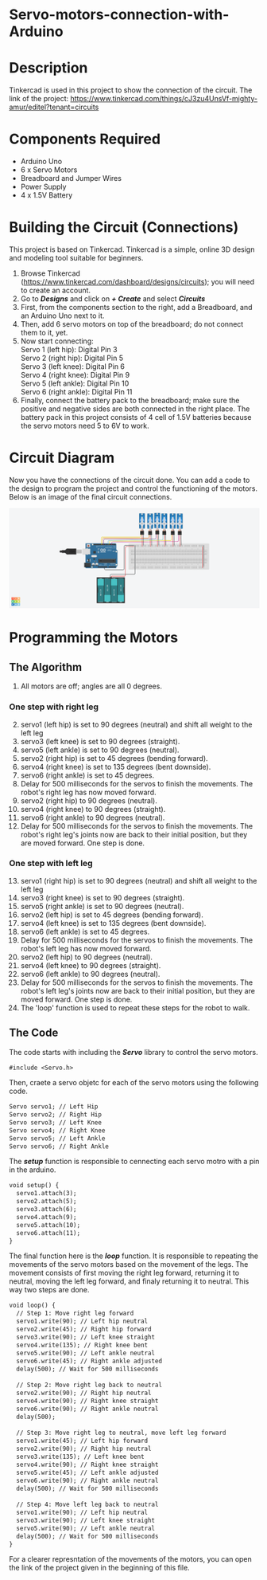 # Servo-motors-connection-with-Arduino
# Description 
Tinkercad is used in this project to show the connection of the circuit.
The link of the project: https://www.tinkercad.com/things/cJ3zu4UnsVf-mighty-amur/editel?tenant=circuits 


# Components Required 
- Arduino Uno
- 6 x Servo Motors
- Breadboard and Jumper Wires
- Power Supply
- 4 x 1.5V Battery

  
# Building the Circuit (Connections)
This project is based on Tinkercad. Tinkercad is a simple, online 3D design and modeling tool suitable for beginners. 
1. Browse Tinkercad (https://www.tinkercad.com/dashboard/designs/circuits); you will need to create an account.
2. Go to ***Designs*** and click on ***+ Create*** and select ***Circuits***
3. First, from the components section to the right, add a Breadboard, and an Arduino Uno next to it.
4. Then, add 6 servo motors on top of the breadboard; do not connect them to it, yet.
6. Now start connecting: <br />
Servo 1 (left hip): Digital Pin 3 <br />
Servo 2 (right hip): Digital Pin 5 <br />
Servo 3 (left knee): Digital Pin 6 <br />
Servo 4 (right knee): Digital Pin 9 <br />
Servo 5 (left ankle): Digital Pin 10 <br />
Servo 6 (right ankle): Digital Pin 11 <br />
7. Finally, connect the battery pack to the breadboard; make sure the positive and negative sides are both connected in the right place. The battery pack in this project consists of 4 cell of 1.5V batteries because the servo motors need 5 to 6V to work. 


# Circuit Diagram 
Now you have the connections of the circuit done. You can add a code to the design to program the project and control the functioning of the motors.
Below is an image of the final circuit connections.

![output](https://github.com/HayaBinsalim/Servo-motors-connection-with-Arduino/blob/main/ArdServo%20(1).png)

# Programming the Motors 

## The Algorithm
1.	All motors are off; angles are all 0 degrees.
### One step with right leg
2.	servo1 (left hip) is set to 90 degrees (neutral) and shift all weight to the left leg
3.	servo3 (left knee) is set to 90 degrees (straight).
4.	servo5 (left ankle) is set to 90 degrees (neutral).
5.	servo2 (right hip) is set to 45 degrees (bending forward).
6.	servo4 (right knee) is set to 135 degrees (bent downside).
7.	servo6 (right ankle) is set to 45 degrees.
8.	Delay for 500 milliseconds for the servos to finish the movements. The robot's right leg has now moved forward.
9.	servo2 (right hip) to 90 degrees (neutral).
10.	servo4 (right knee) to 90 degrees (straight).
11.	servo6 (right ankle) to 90 degrees (neutral).
12.	Delay for 500 milliseconds for the servos to finish the movements. The robot's right leg's joints now are back to their initial position, but they are moved forward. One step is done.
### One step with left leg
13.	servo1 (right hip) is set to 90 degrees (neutral) and shift all weight to the left leg
14.	servo3 (right knee) is set to 90 degrees (straight).
15.	servo5 (right ankle) is set to 90 degrees (neutral).
16.	servo2 (left hip) is set to 45 degrees (bending forward).
17.	servo4 (left knee) is set to 135 degrees (bent downside).
18.	servo6 (left ankle) is set to 45 degrees.
19.	Delay for 500 milliseconds for the servos to finish the movements. The robot's left leg has now moved forward.
20.	servo2 (left hip) to 90 degrees (neutral).
21.	servo4 (left knee) to 90 degrees (straight).
22.	servo6 (left ankle) to 90 degrees (neutral).
23.	Delay for 500 milliseconds for the servos to finish the movements. The robot's left leg's joints now are back to their initial position, but they are moved forward. One step is done.
24.	The 'loop' function is used to repeat these steps for the robot to walk. 

## The Code 

The code starts with including the ***Servo*** library to control the servo motors. 

```
#include <Servo.h>
```
Then, craete a servo objetc for each of the servo motors using the following code.

```
Servo servo1; // Left Hip
Servo servo2; // Right Hip
Servo servo3; // Left Knee
Servo servo4; // Right Knee
Servo servo5; // Left Ankle
Servo servo6; // Right Ankle
```

The ***setup*** function is responsible to cennecting each servo motro with a pin in the arduino.

```
void setup() {
  servo1.attach(3);
  servo2.attach(5);
  servo3.attach(6);
  servo4.attach(9);
  servo5.attach(10);
  servo6.attach(11);
}
```

The final function here is the ***loop*** function. It is responsible to repeating the movements of the servo motors based on the movement of the legs. The movement consists of first moving the right leg forward, returning it to neutral, moving the left leg forward, and finaly returning it to neutral. This way two steps are done. 

```
void loop() {
  // Step 1: Move right leg forward
  servo1.write(90); // Left hip neutral
  servo2.write(45); // Right hip forward
  servo3.write(90); // Left knee straight
  servo4.write(135); // Right knee bent
  servo5.write(90); // Left ankle neutral
  servo6.write(45); // Right ankle adjusted
  delay(500); // Wait for 500 milliseconds

  // Step 2: Move right leg back to neutral
  servo2.write(90); // Right hip neutral
  servo4.write(90); // Right knee straight
  servo6.write(90); // Right ankle neutral
  delay(500);

  // Step 3: Move right leg to neutral, move left leg forward
  servo1.write(45); // Left hip forward
  servo2.write(90); // Right hip neutral
  servo3.write(135); // Left knee bent
  servo4.write(90); // Right knee straight
  servo5.write(45); // Left ankle adjusted
  servo6.write(90); // Right ankle neutral
  delay(500); // Wait for 500 milliseconds

  // Step 4: Move left leg back to neutral
  servo1.write(90); // Left hip neutral
  servo3.write(90); // Left knee straight
  servo5.write(90); // Left ankle neutral
  delay(500); // Wait for 500 milliseconds
}
```

For a clearer represntation of the movements of the motors, you can open the link of the project given in the beginning of this file. 

